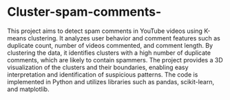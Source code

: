 # Cluster-spam-comments-
This project aims to detect spam comments in YouTube videos using K-means clustering. It analyzes user behavior and comment features such as duplicate count, number of videos commented, and comment length. By clustering the data, it identifies clusters with a high number of duplicate comments, which are likely to contain spammers. The project provides a 3D visualization of the clusters and their boundaries, enabling easy interpretation and identification of suspicious patterns. The code is implemented in Python and utilizes libraries such as pandas, scikit-learn, and matplotlib.
